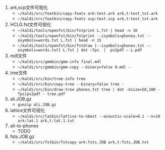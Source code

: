 1. ark,scp文件可视化
    - `~/kaldi/src/featbin/copy-feats ark:test.ark ark,t:test_txt.ark`
    - `~/kaldi/src/featbin/copy-feats scp:test.scp ark,t:test_txt.ark`
2. HCLG.fst文件可视化
    - `~/kaldi/tools/openfst/bin/fstprint L.fst | head -n 10`
    - `~/kaldi/tools/openfst/bin/fstprint --isymbols=phones.txt --osymbols=words.txt L.fst | head -n 15`
    - `~/kaldi/tools/openfst/bin/fstdraw [--isymbols=phones.txt --osymbols=words.txt] L.fst | dot –Tps  |  ps2pdf – L.pdf`
3. mdl文件
    - `~/kaldi/src/gmmbin/gmm-info final.mdl`
    - `~/kaldi/src/gmmbin/gmm-copy --binary=false 0.mdl -`
4. tree文件
    - `~/kaldi/src/bin/tree-info tree`
    - `~/kaldi/src/bin/copy-tree --binary=false tree -`
    - `~/kaldi/src/bin/draw-tree phones.txt tree | dot -Gsize=50,100 -Tps|ps2pdf - tree.pdf`
5. ali.JOB.gz
    - `gunzip ali.JOB.gz`
6. lattice文件可视化
    - `~/kaldi/src/latbin/lattice-to-nbest --acoustic-scale=0.1 --n=10 ark:lat.1 ark,t:lat.1.txt`
7. ali-to-phones
    - TODO
8. fsts.JOB.gz
    - `~/kaldi/src/fstbin/fstcopy ark:fsts.JOB ark,t:fsts.JOB.txt`